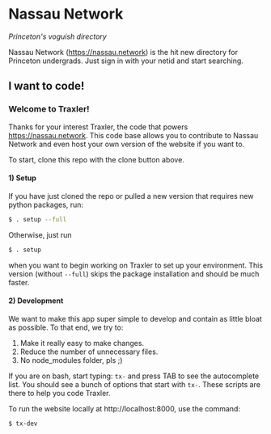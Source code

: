 # Nassau Network

*Princeton's voguish directory*

Nassau Network (https://nassau.network) is the hit new directory for Princeton undergrads. Just sign in with your netid and start searching.

## I want to code!

### Welcome to Traxler!

Thanks for your interest Traxler, the code that powers https://nassau.network. This code base allows you to contribute to Nassau Network and even host your own version of the website if you want to.

To start, clone this repo with the clone button above.

#### 1) Setup
If you have just cloned the repo or pulled a new version that requires new python packages, run:
```bash
$ . setup --full
```

Otherwise, just run
```bash
$ . setup
```
when you want to begin working on Traxler to set up your environment. This version (without `--full`) skips the package installation and should be much faster.

#### 2) Development
We want to make this app super simple to develop and contain as little bloat as possible. To that end, we try to:
1. Make it really easy to make changes.
2. Reduce the number of unnecessary files.
3. No node_modules folder, pls ;)

If you are on bash, start typing: `tx-` and press TAB to see the autocomplete list. You should see a bunch of options that start with `tx-`. These scripts are there to help you code Traxler.

To run the website locally at http://localhost:8000, use the command:
```bash
$ tx-dev
```
